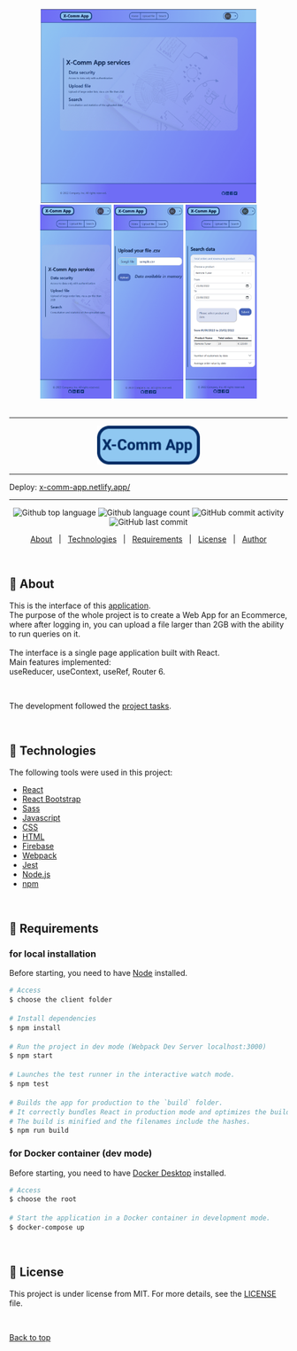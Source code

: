 <div id="top" align="center">
  <img src='client/public/app-repo-1.png' height= 350 />
  <img src='client/public/app-repo-2.png' height= 350 />
  <img src='client/public/app-repo-3.png' height= 350 />
  <img src='client/public/app-repo-4.png' height= 350 />
</div>
&#xa0;

<hr/>

<div align="center">
  <img src='client/public/logo-x-comm-app.png' height= 70/>
</div>

<hr/>

  <p>Deploy:
<a href="https://x-comm-app.netlify.app/">x-comm-app.netlify.app/</a>
</div>

<hr/>

<p align="center">
  <img alt="Github top language" src="https://img.shields.io/github/languages/top/cavaglieridomenico/x-comm-app-client?color=56BEB8">

  <img alt="Github language count" src="https://img.shields.io/github/languages/count/cavaglieridomenico/x-comm-app-client?color=56BEB8">

  <img alt="GitHub commit activity" src="https://img.shields.io/github/commit-activity/w/cavaglieridomenico/x-comm-app-client">

  <img alt="GitHub last commit" src="https://img.shields.io/github/last-commit/cavaglieridomenico/x-comm-app-client">
</p>

<p align="center">
  <a href="#pushpin-about">About</a> &#xa0; | &#xa0; 
  <a href="#pushpin-technologies">Technologies</a> &#xa0; | &#xa0;
  <a href="#pushpin-requirements">Requirements</a> &#xa0; | &#xa0;
  <a href="#memo-license">License</a> &#xa0; | &#xa0;
  <a href="https://github.com/cavaglieridomenico" target="_blank">Author</a>
</p>

<br>

## :pushpin: About

This is the interface of this [application](https://github.com/tomorrowdevs-projects/team2-real-world-app).<br>
The purpose of the whole project is to create a Web App for an Ecommerce, where after logging in, you can upload a file larger than 2GB with the ability to run queries on it.<br>
<br>
The interface is a single page application built with React.<br>
Main features implemented:<br>
useReducer, useContext, useRef, Router 6.

<br>

The development followed the <a href="https://github.com/tomorrowdevs-projects/team2-real-world-app/projects" target="_blank">project tasks</a>.

<br>

## :pushpin: Technologies

The following tools were used in this project:

- [React](https://reactjs.org//)
- [React Bootstrap](https://react-bootstrap.github.io/)
- [Sass](https://sass-lang.com/)
- [Javascript](https://www.ecma-international.org/publications-and-standards/standards/ecma-262/)
- [CSS](https://www.w3.org/Style/CSS/)
- [HTML](https://html.spec.whatwg.org/multipage/)
- [Firebase](https://firebase.google.com/)
- [Webpack](https://webpack.js.org/)
- [Jest](https://jestjs.io/)
- [Node.js](https://nodejs.org/en/)
- [npm](https://docs.npmjs.com/)

<br>

## :pushpin: Requirements

<h3>for local installation</h3>

Before starting, you need to have [Node](https://nodejs.org/en/) installed.

```bash
# Access
$ choose the client folder

# Install dependencies
$ npm install

# Run the project in dev mode (Webpack Dev Server localhost:3000)
$ npm start

# Launches the test runner in the interactive watch mode.
$ npm test

# Builds the app for production to the `build` folder.
# It correctly bundles React in production mode and optimizes the build for the best performance.
# The build is minified and the filenames include the hashes.
$ npm run build
```

<h3>for Docker container (dev mode)</h3>

Before starting, you need to have [Docker Desktop](https://www.docker.com/products/docker-desktop/) installed.

```bash
# Access
$ choose the root

# Start the application in a Docker container in development mode.
$ docker-compose up

```

<br>

## :memo: License

This project is under license from MIT. For more details, see the [LICENSE](LICENSE.md) file.

&#xa0;

<a href="#top">Back to top</a>

